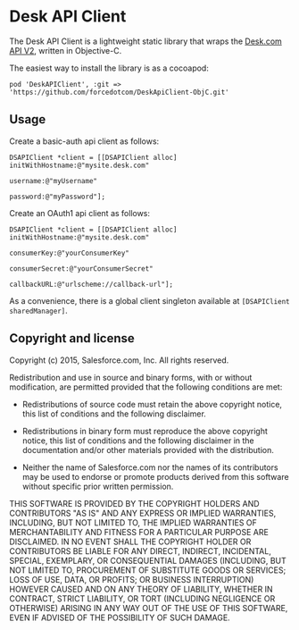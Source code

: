 # Desk API Client

The Desk API Client is a lightweight static library that wraps the [Desk.com API V2](http://dev.desk.com), written in Objective-C.

The easiest way to install the library is as a cocoapod:

```
pod 'DeskAPIClient', :git => 'https://github.com/forcedotcom/DeskApiClient-ObjC.git'
```

## Usage

Create a basic-auth api client as follows:

```
DSAPIClient *client = [[DSAPIClient alloc] initWithHostname:@"mysite.desk.com"
                                                   username:@"myUsername"
                                                   password:@"myPassword"];
```

Create an OAuth1 api client as follows:

```
DSAPIClient *client = [[DSAPIClient alloc] initWithHostname:@"mysite.desk.com"
                                                   consumerKey:@"yourConsumerKey"
                                                consumerSecret:@"yourConsumerSecret"
                                                   callbackURL:@"urlscheme://callback-url"];
```

As a convenience, there is a global client singleton available at `[DSAPIClient sharedManager]`.

## Copyright and license

Copyright (c) 2015, Salesforce.com, Inc.
All rights reserved.

Redistribution and use in source and binary forms, with or without modification, are permitted provided that the following conditions are met:

* Redistributions of source code must retain the above copyright notice, this list of conditions and the following disclaimer.

* Redistributions in binary form must reproduce the above copyright notice, this list of conditions and the following disclaimer in the documentation and/or other materials provided with the distribution.

* Neither the name of Salesforce.com nor the names of its contributors may be used to endorse or promote products derived from this software without specific prior written permission.

THIS SOFTWARE IS PROVIDED BY THE COPYRIGHT HOLDERS AND CONTRIBUTORS "AS IS" AND ANY EXPRESS OR IMPLIED WARRANTIES, INCLUDING, BUT NOT LIMITED TO, THE IMPLIED WARRANTIES OF MERCHANTABILITY AND FITNESS FOR A PARTICULAR PURPOSE ARE DISCLAIMED. IN NO EVENT SHALL THE COPYRIGHT HOLDER OR CONTRIBUTORS BE LIABLE FOR ANY DIRECT, INDIRECT, INCIDENTAL, SPECIAL, EXEMPLARY, OR CONSEQUENTIAL DAMAGES (INCLUDING, BUT NOT LIMITED TO, PROCUREMENT OF SUBSTITUTE GOODS OR SERVICES; LOSS OF USE, DATA, OR PROFITS; OR BUSINESS INTERRUPTION) HOWEVER CAUSED AND ON ANY THEORY OF LIABILITY, WHETHER IN CONTRACT, STRICT LIABILITY, OR TORT (INCLUDING NEGLIGENCE OR OTHERWISE) ARISING IN ANY WAY OUT OF THE USE OF THIS SOFTWARE, EVEN IF ADVISED OF THE POSSIBILITY OF SUCH DAMAGE.

